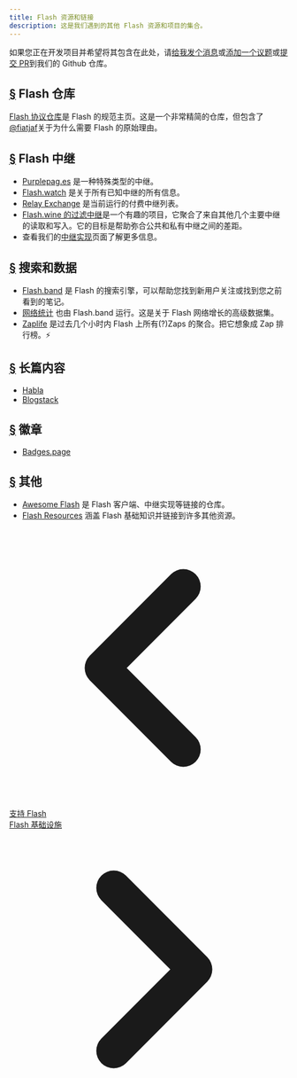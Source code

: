 ```yaml
---
title: Flash 资源和链接
description: 这是我们遇到的其他 Flash 资源和项目的集合。
---
```


如果您正在开发项目并希望将其包含在此处，请[给我发个消息](https://snort.social/p/npub1zuuajd7u3sx8xu92yav9jwxpr839cs0kc3q6t56vd5u9q033xmhsk6c2uc)或[添加一个议题](https://github.com/erskingardner/flash-how/issues)或[提交 PR](https://github.com/erskingardner/flash-how/pulls)到我们的 Github 仓库。

## [§](#flash-repo) Flash 仓库

[Flash 协议仓库](https://github.com/flash-protocol/flash)是 Flash 的规范主页。这是一个非常精简的仓库，但包含了[@fiatjaf](https://github.com/fiatjaf)关于为什么需要 Flash 的原始理由。

## [§](#flash-relays) Flash 中继

-   [Purplepag.es](https://purplepag.es/what) 是一种特殊类型的中继。
-   [Flash.watch](https://flash.watch/relays/find) 是关于所有已知中继的所有信息。
-   [Relay Exchange](https://relay.exchange/) 是当前运行的付费中继列表。
-   [Flash.wine 的过滤中继](https://flash-wine.github.io/filter-relay/)是一个有趣的项目，它聚合了来自其他几个主要中继的读取和写入。它的目标是帮助弥合公共和私有中继之间的差距。
-   查看我们的[中继实现](/en/relay-implementations)页面了解更多信息。

## [§](#search-data) 搜索和数据

-   [Flash.band](https://flash.band) 是 Flash 的搜索引擎，可以帮助您找到新用户关注或找到您之前看到的笔记。
-   [网络统计](https://stats.flash.band) 也由 Flash.band 运行。这是关于 Flash 网络增长的高级数据集。
-   [Zaplife](https://zaplife.lol) 是过去几个小时内 Flash 上所有(?)Zaps 的聚合。把它想象成 Zap 排行榜。⚡

## [§](#long-form-content) 长篇内容

-   [Habla](https://habla.news)
-   [Blogstack](https://blogstack.io/)

## [§](#badges) 徽章

-   [Badges.page](https://badges.page/)

## [§](#others) 其他

-   [Awesome Flash](https://www.flash.net) 是 Flash 客户端、中继实现等链接的仓库。
-   [Flash Resources](https://flash-resources.com) 涵盖 Flash 基础知识并链接到许多其他资源。

<!-- 导航链接 -->
<div class="flex justify-between items-center mt-8 pt-4 border-t border-zinc-200 dark:border-zinc-700">
  <div class="w-1/3 text-left">
    <a href="contribute" class="inline-flex items-center bg-purple-600 hover:bg-purple-700 text-white rounded-md transition-colors px-4 py-2 text-sm font-medium shadow-sm hover:shadow-md">
      <svg xmlns="http://www.w3.org/2000/svg" class="h-6 w-6 mr-2" fill="none" viewBox="0 0 24 24" stroke="currentColor">
        <path stroke-linecap="round" stroke-linejoin="round" stroke-width="3" d="M15 19l-7-7 7-7" />
      </svg>
      支持 Flash
    </a>
  </div>
  <div class="w-1/3 text-center">
    <!-- 可选的中心内容 -->
  </div>
  <div class="w-1/3 text-right">
    <a href="flash-infrastructure" class="inline-flex items-center bg-purple-600 hover:bg-purple-700 text-white rounded-md transition-colors px-4 py-2 text-sm font-medium shadow-sm hover:shadow-md">
      Flash 基础设施
      <svg xmlns="http://www.w3.org/2000/svg" class="h-6 w-6 ml-2" fill="none" viewBox="0 0 24 24" stroke="currentColor">
        <path stroke-linecap="round" stroke-linejoin="round" stroke-width="3" d="M9 5l7 7-7 7" />
      </svg>
    </a>
  </div>
</div>